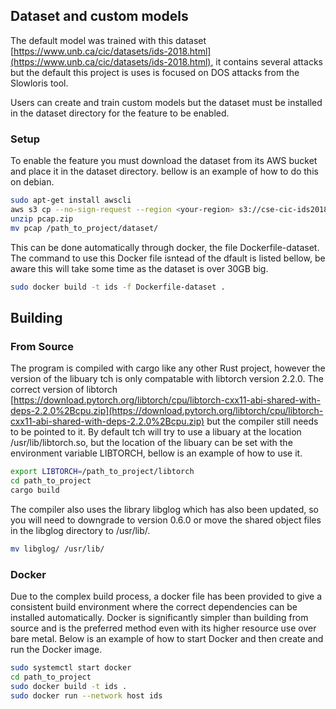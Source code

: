 ## Dataset and custom models

The default model was trained with this dataset [https://www.unb.ca/cic/datasets/ids-2018.html](https://www.unb.ca/cic/datasets/ids-2018.html), it contains several attacks but the default this project is uses is focused on DOS attacks from the Slowloris tool. 

Users can create and train custom models but the dataset must be installed in the dataset directory for the feature to be enabled.

### Setup
To enable the feature you must download the dataset from its AWS bucket and place it in the dataset directory. bellow is an example of how to do this on debian.

```bash
sudo apt-get install awscli
aws s3 cp --no-sign-request --region <your-region> s3://cse-cic-ids2018/Original Network Traffic and Log data/Thursday-15-02-2018/pcap.zip .
unzip pcap.zip
mv pcap /path_to_project/dataset/
```

This can be done automatically through docker, the file Dockerfile-dataset. The command to use this Docker file isntead of the dfault is listed bellow, be aware this will take some time as the dataset is over 30GB big.

```bash
sudo docker build -t ids -f Dockerfile-dataset .
```

## Building

### From Source
The program is compiled with cargo like any other Rust project, however the version of the libuary tch is only compatable with libtorch version 2.2.0. The correct version of libtorch [https://download.pytorch.org/libtorch/cpu/libtorch-cxx11-abi-shared-with-deps-2.2.0%2Bcpu.zip](https://download.pytorch.org/libtorch/cpu/libtorch-cxx11-abi-shared-with-deps-2.2.0%2Bcpu.zip) but the compiler still needs to be pointed to it. By default tch will try to use a libuary at the location /usr/lib/libtorch.so, but the location of the libuary can be set with the environment variable LIBTORCH, bellow is an example of how to use it.

```bash
export LIBTORCH=/path_to_project/libtorch
cd path_to_project
cargo build
```

The compiler also uses the library libglog which has also been updated, so you will need to downgrade to version 0.6.0 or move the shared object files in the libglog directory to /usr/lib/.

```bash
mv libglog/ /usr/lib/
```

### Docker
Due to the complex build process, a docker file has been provided to give a consistent build environment where the correct dependencies can be installed automatically. Docker is significantly simpler than building from source and is the preferred method even with its higher resource use over bare metal. Below is an example of how to start Docker and then create and run the Docker image.

```bash
sudo systemctl start docker
cd path_to_project
sudo docker build -t ids .
sudo docker run --network host ids
```
